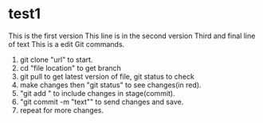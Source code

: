 # test1
This is the first version
This line is in the second version
Third and final line of text
This is a edit
Git commands.

1. git clone "url" to start.
2. cd "file location" to get branch
3. git pull to get latest version of file, git status to check
4. make changes then "git status" to see changes(in red).
5. "git add <file name>" to include changes in stage(commit).
6. "git commit -m "text"" to send changes and save.
7. repeat for more changes.

